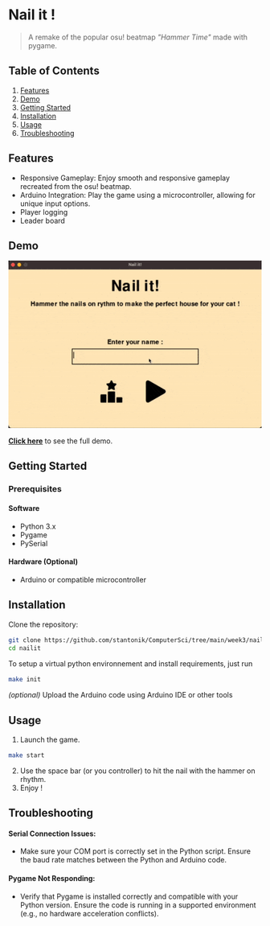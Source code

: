 # Nail it !

> A remake of the popular osu! beatmap *"Hammer Time"* made with pygame.

## Table of Contents

1. [Features](#features)  
2. [Demo](#demo)  
3. [Getting Started](#getting-started)  
4. [Installation](#installation)  
5. [Usage](#usage)  
6. [Troubleshooting](#troubleshooting)

## Features

- Responsive Gameplay: Enjoy smooth and responsive gameplay recreated from the osu! beatmap.
- Arduino Integration: Play the game using a microcontroller, allowing for unique input options.
- Player logging
- Leader board

## Demo

![demo](./assets/md/demo.gif)

[**Click here**](./assets/md/long_demo.mov) to see the full demo.

## Getting Started

### Prerequisites

#### Software

- Python 3.x
- Pygame
- PySerial

#### Hardware (Optional)

- Arduino or compatible microcontroller

## Installation

Clone the repository:
```bash
git clone https://github.com/stantonik/ComputerSci/tree/main/week3/nailit
cd nailit
```

To setup a virtual python environnement and install requirements, just run
```bash
make init
```

*(optional)* Upload the Arduino code using Arduino IDE or other tools

## Usage

1. Launch  the game.
```bash
make start 
```
2. Use the space bar (or you controller) to hit the nail with the hammer on rhythm.
3. Enjoy !

## Troubleshooting

#### Serial Connection Issues:

- Make sure your COM port is correctly set in the Python script.
Ensure the baud rate matches between the Python and Arduino code.

#### Pygame Not Responding:

- Verify that Pygame is installed correctly and compatible with your Python version.
Ensure the code is running in a supported environment (e.g., no hardware acceleration conflicts).
